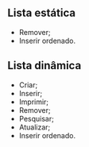 ## Lista estática

* Remover;
* Inserir ordenado.

## Lista dinâmica

* Criar;
* Inserir;
* Imprimir;
* Remover;
* Pesquisar;
* Atualizar;
* Inserir ordenado.
